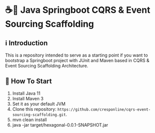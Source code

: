 # ☕🚀 Java Springboot CQRS & Event Sourcing Scaffolding

## ℹ️ Introduction

This is a repository intended to serve as a starting point if you want to bootstrap a Springboot project with JUnit and Maven based in CQRS & Event Sourcing Scaffolding Architecture.

## 🏁 How To Start

1. Install Java 11
2. Install Maven 3
3. Set it as your default JVM
4. Clone this repository: `https://github.com/cresponline/cqrs-event-sourcing-scaffolding.git`.
5. mvn clean install
6. java -jar target/hexagonal-0.0.1-SNAPSHOT.jar